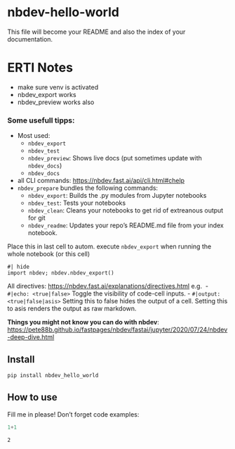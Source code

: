 # nbdev-hello-world

<!-- WARNING: THIS FILE WAS AUTOGENERATED! DO NOT EDIT! -->

This file will become your README and also the index of your
documentation.

# ERTI Notes

- make sure venv is activated
- nbdev_export works
- nbdev_preview works also

### Some usefull tipps:

- Most used:
  - `nbdev_export`
  - `nbdev_test`
  - `nbdev_preview`: Shows live docs (put sometimes update with `nbdev_docs`)
  - `nbdev_docs`
- all CLI commands: https://nbdev.fast.ai/api/cli.html#chelp
- `nbdev_prepare` bundles the following commands:
  - `nbdev_export`: Builds the .py modules from Jupyter notebooks
  - `nbdev_test`: Tests your notebooks
  - `nbdev_clean`: Cleans your notebooks to get rid of extreanous output
    for git
  - `nbdev_readme`: Updates your repo’s README.md file from your index
    notebook.


  
Place this in last cell to autom. execute `nbdev_export` when running
the whole notebook (or this cell)

``` pyton
#| hide
import nbdev; nbdev.nbdev_export()
```

All directives: <https://nbdev.fast.ai/explanations/directives.html>
e.g.  - `#|echo: <true|false>` Toggle the visibility of code-cell
inputs. - `#|output: <true|false|asis>` Setting this to false hides the
output of a cell. Setting this to asis renders the output as raw
markdown.

**Things you might not know you can do with nbdev**:
https://pete88b.github.io/fastpages/nbdev/fastai/jupyter/2020/07/24/nbdev-deep-dive.html

## Install

``` sh
pip install nbdev_hello_world
```

## How to use

Fill me in please! Don’t forget code examples:

``` python
1+1
```

    2
